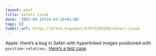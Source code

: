 ```yaml
---
layout: post
title: Safari issue
date: '2003-04-19T14:45:16+01:00'
tags: []
tumblr_url: https://aftnn.org/post/47973259150/safari-issue
---
```

<p>Apple: there&rsquo;s a bug in Safari with hyperlinked images positioned with <code>position:relative;</code>. <a href="http://aftnn.org/stuff/journal_src/safari-issue.html">Here&rsquo;s a test case</a>.</p>
